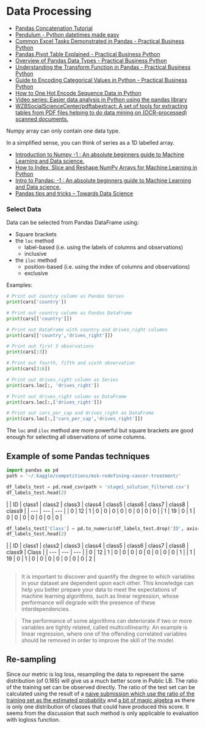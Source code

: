 # Data Processing

* [Pandas Concatenation Tutorial](https://www.dataquest.io/blog/pandas-concatenation-tutorial/)
* [Pendulum - Python datetimes made easy](https://pendulum.eustace.io/)
* [Common Excel Tasks Demonstrated in Pandas - Practical Business Python](http://pbpython.com/excel-pandas-comp.html)
* [Pandas Pivot Table Explained - Practical Business Python](http://pbpython.com/pandas-pivot-table-explained.html)
* [Overview of Pandas Data Types - Practical Business Python](http://pbpython.com/pandas_dtypes.html)
* [Understanding the Transform Function in Pandas - Practical Business Python](http://pbpython.com/pandas_transform.html)
* [Guide to Encoding Categorical Values in Python - Practical Business Python](http://pbpython.com/categorical-encoding.html)
* [How to One Hot Encode Sequence Data in Python](https://machinelearningmastery.com/how-to-one-hot-encode-sequence-data-in-python/)
* [Video series: Easier data analysis in Python using the pandas library](http://www.dataschool.io/easier-data-analysis-with-pandas/)
* [WZBSocialScienceCenter/pdftabextract: A set of tools for extracting tables from PDF files helping to do data mining on \(OCR-processed\) scanned documents.](https://github.com/WZBSocialScienceCenter/pdftabextract)



Numpy array can only contain one data type.

In a simplified sense, you can think of series as a 1D labelled array.

* [Introduction to Numpy -1 : An absolute beginners guide to Machine Learning and Data science.](https://hackernoon.com/introduction-to-numpy-1-an-absolute-beginners-guide-to-machine-learning-and-data-science-5d87f13f0d51)
* [How to Index, Slice and Reshape NumPy Arrays for Machine Learning in Python](https://machinelearningmastery.com/index-slice-reshape-numpy-arrays-machine-learning-python/)
* [Intro to Pandas: -1 : An absolute beginners guide to Machine Learning and Data science.](https://hackernoon.com/intro-to-pandas-1-an-absolute-beginners-guide-to-machine-learning-and-data-science-a1fed3a6f0f3)
* [Pandas tips and tricks – Towards Data Science](https://towardsdatascience.com/pandas-tips-and-tricks-33bcc8a40bb9)

### Select Data

Data can be selected from Pandas DataFrame using:

* Square brackets
* the `loc` method
  * label-based \(i.e. using the labels of columns and observations\)
  * inclusive
* the `iloc` method
  * position-based \(i.e. using the index of columns and observations\)
  * exclusive

Examples:

```python
# Print out country column as Pandas Series
print(cars['country'])​

# Print out country column as Pandas DataFrame
print(cars[['country']]) 

# Print out DataFrame with country and drives_right columns
print(cars[['country','drives_right']])

​# Print out first 3 observations
print(cars[:3]) ​

# Print out fourth, fifth and sixth observation
print(cars[3:6])

​# Print out drives_right column as Series
print(cars.loc[:, 'drives_right'])​

# Print out drives_right column as DataFrame
print(cars.loc[:,['drives_right']])​

# Print out cars_per_cap and drives_right as DataFrame
print(cars.loc[:,['cars_per_cap','drives_right']])
```

The `loc` and `iloc` method are more powerful but square brackets are good enough for selecting all observations of some columns.

### 

## Example of some Pandas techniques

```python
import pandas as pd
path = '~/.kaggle/competitions/msk-redefining-cancer-treatment/'

df_labels_test = pd.read_csv(path + 'stage1_solution_filtered.csv')
df_labels_test.head(2)
```

|  | ID | class1 | class2 | class3 | class4 | class5 | class6 | class7 | class8 | class9 |
| --- | --- | --- |
| 0 | 12 | 1 | 0 | 0 | 0 | 0 | 0 | 0 | 0 | 0 |
| 1 | 19 | 0 | 1 | 0 | 0 | 0 | 0 | 0 | 0 | 0 |

```python
df_labels_test['Class'] = pd.to_numeric(df_labels_test.drop('ID', axis=1).idxmax(axis=1).str[5:])
df_labels_test.head(2)
```

|  | ID | class1 | class2 | class3 | class4 | class5 | class6 | class7 | class8 | class9 | Class |
| --- | --- | --- |
| 0 | 12 | 1 | 0 | 0 | 0 | 0 | 0 | 0 | 0 | 0 | 1 |
| 1 | 19 | 0 | 1 | 0 | 0 | 0 | 0 | 0 | 0 | 0 | 2 |

## 



> It is important to discover and quantify the degree to which variables in your dataset are dependent upon each other. This knowledge can help you better prepare your data to meet the expectations of machine learning algorithms, such as linear regression, whose performance will degrade with the presence of these interdependencies.

> The performance of some algorithms can deteriorate if two or more variables are tightly related, called multicollinearity. An example is linear regression, where one of the offending correlated variables should be removed in order to improve the skill of the model.



## Re-sampling

Since our metric is log loss, resampling the data to represent the same distribution \(of 0.165\) will give us a much better score in Public LB. The ratio of the training set can be observed directly. The ratio of the test set can be calculated using the result of a [naive submission which use the ratio of the training set as the estimated probability](https://www.kaggle.io/svf/1077333/f8eecce4cf447dccad546c8ec882e0d1/__results__.html#Test-Submission) and [a bit of magic algebra](https://www.kaggle.com/davidthaler/quora-question-pairs/how-many-1-s-are-in-the-public-lb) as there is only one distribution of classes that could have produced this score. It seems from the discussion that such method is only applicable to evaluation with logloss function.

